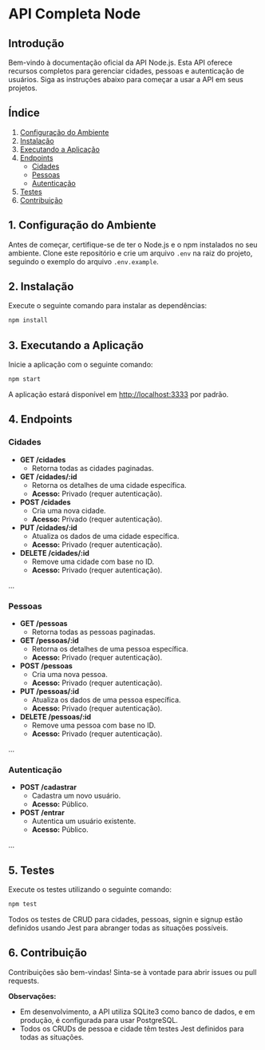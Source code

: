 # API Completa Node

## Introdução

Bem-vindo à documentação oficial da API Node.js. Esta API oferece recursos completos para gerenciar cidades, pessoas e autenticação de usuários. Siga as instruções abaixo para começar a usar a API em seus projetos.

## Índice

1. [Configuração do Ambiente](#1-configuração-do-ambiente)
2. [Instalação](#2-instalação)
3. [Executando a Aplicação](#3-executando-a-aplicação)
4. [Endpoints](#4-endpoints)
   - [Cidades](#cidades)
   - [Pessoas](#pessoas)
   - [Autenticação](#autenticação)
5. [Testes](#5-testes)
6. [Contribuição](#6-contribuição)

## 1. Configuração do Ambiente

Antes de começar, certifique-se de ter o Node.js e o npm instalados no seu ambiente. Clone este repositório e crie um arquivo `.env` na raiz do projeto, seguindo o exemplo do arquivo `.env.example`.

## 2. Instalação

Execute o seguinte comando para instalar as dependências:

```bash
npm install
```

## 3. Executando a Aplicação

Inicie a aplicação com o seguinte comando:

```bash
npm start
```

A aplicação estará disponível em [http://localhost:3333](http://localhost:3333) por padrão.

## 4. Endpoints

### Cidades

- **GET /cidades**
  - Retorna todas as cidades paginadas.
- **GET /cidades/:id**
  - Retorna os detalhes de uma cidade específica.
  - **Acesso:** Privado (requer autenticação).
- **POST /cidades**
  - Cria uma nova cidade.
  - **Acesso:** Privado (requer autenticação).
- **PUT /cidades/:id**
  - Atualiza os dados de uma cidade específica.
  - **Acesso:** Privado (requer autenticação).
- **DELETE /cidades/:id**
  - Remove uma cidade com base no ID.
  - **Acesso:** Privado (requer autenticação).

...

### Pessoas

- **GET /pessoas**
  - Retorna todas as pessoas paginadas.
- **GET /pessoas/:id**
  - Retorna os detalhes de uma pessoa específica.
  - **Acesso:** Privado (requer autenticação).
- **POST /pessoas**
  - Cria uma nova pessoa.
  - **Acesso:** Privado (requer autenticação).
- **PUT /pessoas/:id**
  - Atualiza os dados de uma pessoa específica.
  - **Acesso:** Privado (requer autenticação).
- **DELETE /pessoas/:id**
  - Remove uma pessoa com base no ID.
  - **Acesso:** Privado (requer autenticação).

...

### Autenticação

- **POST /cadastrar**
  - Cadastra um novo usuário.
  - **Acesso:** Público.
- **POST /entrar**
  - Autentica um usuário existente.
  - **Acesso:** Público.

...

## 5. Testes

Execute os testes utilizando o seguinte comando:

```bash
npm test
```

Todos os testes de CRUD para cidades, pessoas, signin e signup estão definidos usando Jest para abranger todas as situações possíveis.

## 6. Contribuição

Contribuições são bem-vindas! Sinta-se à vontade para abrir issues ou pull requests.

**Observações:**
- Em desenvolvimento, a API utiliza SQLite3 como banco de dados, e em produção, é configurada para usar PostgreSQL.
- Todos os CRUDs de pessoa e cidade têm testes Jest definidos para todas as situações.